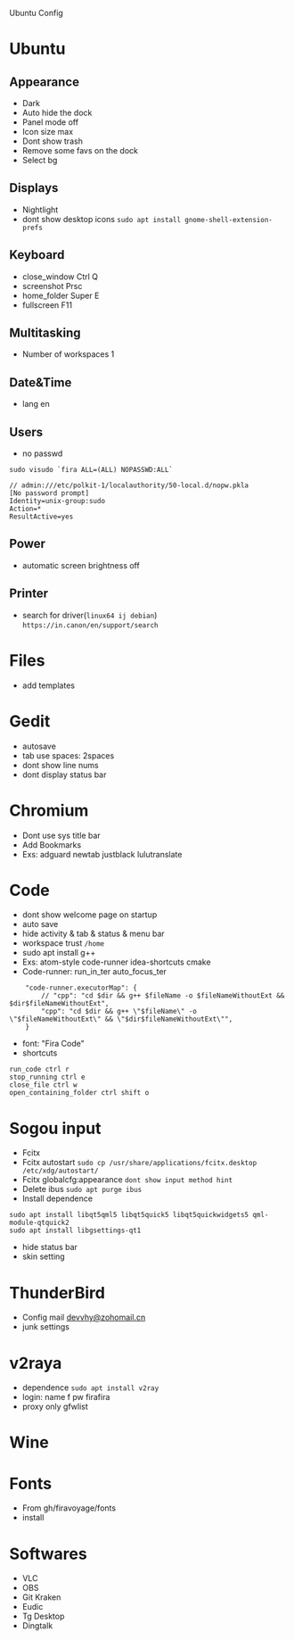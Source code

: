 Ubuntu Config

# Ubuntu
## Appearance
- Dark
- Auto hide the dock 
- Panel mode off
- Icon size max
- Dont show trash
- Remove some favs on the dock
- Select bg

## Displays
- Nightlight
- dont show desktop icons `sudo apt install gnome-shell-extension-prefs`

## Keyboard
- close_window Ctrl Q
- screenshot Prsc
- home_folder Super E
- fullscreen F11

## Multitasking
- Number of workspaces 1

## Date&Time
- lang en

## Users
- no passwd
```
sudo visudo `fira ALL=(ALL) NOPASSWD:ALL`

// admin:///etc/polkit-1/localauthority/50-local.d/nopw.pkla
[No password prompt]
Identity=unix-group:sudo
Action=*
ResultActive=yes
```

## Power
- automatic screen brightness off

## Printer
- search for driver(`linux64 ij debian`) `https://in.canon/en/support/search`

# Files
- add templates

# Gedit
- autosave
- tab use spaces: 2spaces
- dont show line nums
- dont display status bar

# Chromium
- Dont use sys title bar
- Add Bookmarks
- Exs: adguard newtab justblack lulutranslate

# Code
- dont show welcome page on startup
- auto save
- hide activity & tab & status & menu bar
- workspace trust `/home`
- sudo apt install g++
- Exs: atom-style code-runner idea-shortcuts cmake
- Code-runner: run_in_ter auto_focus_ter
```
    "code-runner.executorMap": {
        // "cpp": "cd $dir && g++ $fileName -o $fileNameWithoutExt && $dir$fileNameWithoutExt",
        "cpp": "cd $dir && g++ \"$fileName\" -o \"$fileNameWithoutExt\" && \"$dir$fileNameWithoutExt\"",
    }
```
- font: "Fira Code"
- shortcuts
```
run_code ctrl r
stop_running ctrl e
close_file ctrl w
open_containing_folder ctrl shift o
```

# Sogou input
- Fcitx
- Fcitx autostart `sudo cp /usr/share/applications/fcitx.desktop /etc/xdg/autostart/`
- Fcitx globalcfg:appearance `dont show input method hint`
- Delete ibus `sudo apt purge ibus`
- Install dependence 
```
sudo apt install libqt5qml5 libqt5quick5 libqt5quickwidgets5 qml-module-qtquick2
sudo apt install libgsettings-qt1
```
- hide status bar
- skin setting

# ThunderBird
- Config mail devvhy@zohomail.cn
- junk settings

# v2raya
- dependence `sudo apt install v2ray`
- login: name f pw firafira
- proxy only gfwlist

# Wine


# Fonts
- From gh/firavoyage/fonts
- install

# Softwares
- VLC
- OBS
- Git Kraken
- Eudic
- Tg Desktop
- Dingtalk





